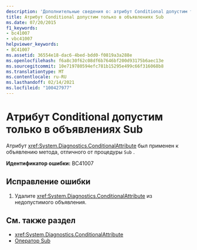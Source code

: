 ```yaml
---
description: 'Дополнительные сведения о: атрибут Conditional допустим только в объявлениях "под"'
title: Атрибут Conditional допустим только в объявлениях Sub
ms.date: 07/20/2015
f1_keywords:
- bc41007
- vbc41007
helpviewer_keywords:
- BC41007
ms.assetid: 36554e18-dac6-4bed-bdd0-f0819a3a288e
ms.openlocfilehash: f6a8c30f62c08df6b7646bf200d93175b6aec13e
ms.sourcegitcommit: 10e719780594efc781b15295e499c66f316068b8
ms.translationtype: MT
ms.contentlocale: ru-RU
ms.lasthandoff: 02/14/2021
ms.locfileid: "100427977"
---
```

# <a name="attribute-conditional-is-only-valid-on-sub-declarations"></a>Атрибут Conditional допустим только в объявлениях Sub

Атрибут <xref:System.Diagnostics.ConditionalAttribute> был применен к объявлению метода, отличного от процедуры `Sub` .  
  
 **Идентификатор ошибки:** BC41007  
  
## <a name="to-correct-this-error"></a>Исправление ошибки  
  
1. Удалите <xref:System.Diagnostics.ConditionalAttribute> из недопустимого объявления.  
  
## <a name="see-also"></a>См. также раздел

- <xref:System.Diagnostics.ConditionalAttribute>
- [Оператор Sub](../language-reference/statements/sub-statement.md)
